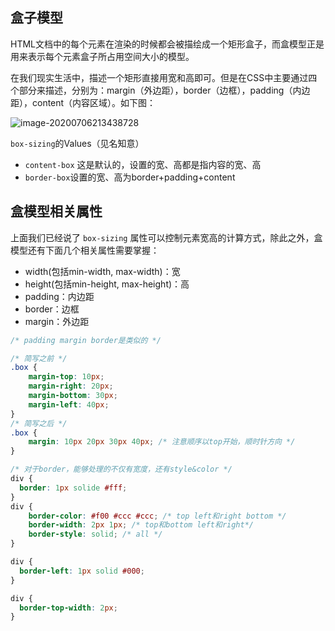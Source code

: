 ## 盒子模型

HTML文档中的每个元素在渲染的时候都会被描绘成一个矩形盒子，而盒模型正是用来表示每个元素盒子所占用空间大小的模型。

在我们现实生活中，描述一个矩形直接用宽和高即可。但是在CSS中主要通过四个部分来描述，分别为：margin（外边距），border（边框），padding（内边距），content（内容区域）。如下图：

![image-20200706213438728](http://picbed.sedationh.cn/image-20200706213438728.png)



`box-sizing`的Values（见名知意）

- `content-box` 这是默认的，设置的宽、高都是指内容的宽、高
- `border-box`设置的宽、高为border+padding+content

## 盒模型相关属性

上面我们已经说了 `box-sizing` 属性可以控制元素宽高的计算方式，除此之外，盒模型还有下面几个相关属性需要掌握：

- width(包括min-width, max-width)：宽
- height(包括min-height, max-height)：高
- padding：内边距
- border：边框
- margin：外边距



```css
/* padding margin border是类似的 */

/* 简写之前 */
.box {
    margin-top: 10px;
    margin-right: 20px;
    margin-bottom: 30px;
    margin-left: 40px;
}
/* 简写之后 */
.box {
    margin: 10px 20px 30px 40px; /* 注意顺序以top开始，顺时针方向 */
}

/* 对于border，能够处理的不仅有宽度，还有style&color */
div {
  border: 1px solide #fff;
}
div {
    border-color: #f00 #ccc #ccc; /* top left和right bottom */
    border-width: 2px 1px; /* top和bottom left和right*/
    border-style: solid; /* all */
}

div {
  border-left: 1px solid #000;
}

div {
  border-top-width: 2px;
}
```

